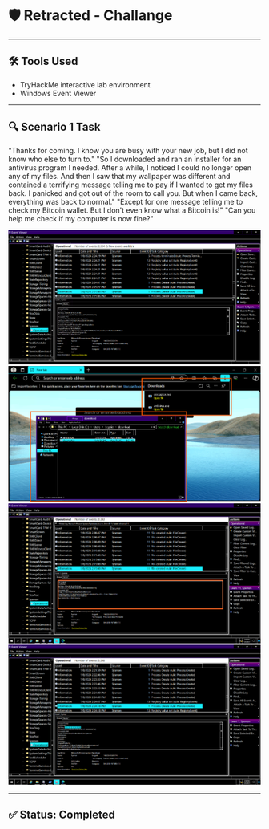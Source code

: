 # 🛡️ Retracted - Challange
---

## 🛠️ Tools Used
  - TryHackMe interactive lab environment
  - Windows Event Viewer
---
## 🔍 Scenario 1 Task 

"Thanks for coming. I know you are busy with your new job, but I did not know who else to turn to."
"So I downloaded and ran an installer for an antivirus program I needed. After a while, I noticed I could no longer open any of my files. And then I saw that my wallpaper was different and contained a terrifying message telling me to pay if I wanted to get my files back. I panicked and got out of the room to call you. But when I came back, everything was back to normal."
"Except for one message telling me to check my Bitcoin wallet. But I don't even know what a Bitcoin is!"
"Can you help me check if my computer is now fine?"

![](../../images/EventViewer/Eventlog-1-1.png)
![](../../images/EventViewer/Eventlog-1-2.png)
![](../../images/EventViewer/Eventlog-1-3.png)
![](../../images/EventViewer/Eventlog-1-4.png)

---
## ✅ Status: Completed
